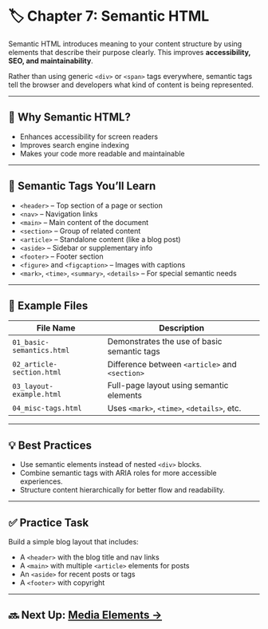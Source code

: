 # 🏷️ Chapter 7: Semantic HTML

Semantic HTML introduces meaning to your content structure by using elements that describe their purpose clearly. This improves **accessibility, SEO, and maintainability**.

Rather than using generic `<div>` or `<span>` tags everywhere, semantic tags tell the browser and developers what kind of content is being represented.

---

## 🧠 Why Semantic HTML?

- Enhances accessibility for screen readers
- Improves search engine indexing
- Makes your code more readable and maintainable

---

## 🧱 Semantic Tags You’ll Learn

- `<header>` – Top section of a page or section
- `<nav>` – Navigation links
- `<main>` – Main content of the document
- `<section>` – Group of related content
- `<article>` – Standalone content (like a blog post)
- `<aside>` – Sidebar or supplementary info
- `<footer>` – Footer section
- `<figure>` and `<figcaption>` – Images with captions
- `<mark>`, `<time>`, `<summary>`, `<details>` – For special semantic needs

---

## 📄 Example Files

| File Name                   | Description                                     |
|-----------------------------|-------------------------------------------------|
| `01_basic-semantics.html`   | Demonstrates the use of basic semantic tags     |
| `02_article-section.html`   | Difference between `<article>` and `<section>` |
| `03_layout-example.html`    | Full-page layout using semantic elements        |
| `04_misc-tags.html`         | Uses `<mark>`, `<time>`, `<details>`, etc.     |

---

## 💡 Best Practices

- Use semantic elements instead of nested `<div>` blocks.
- Combine semantic tags with ARIA roles for more accessible experiences.
- Structure content hierarchically for better flow and readability.

---

## ✅ Practice Task

Build a simple blog layout that includes:
- A `<header>` with the blog title and nav links
- A `<main>` with multiple `<article>` elements for posts
- An `<aside>` for recent posts or tags
- A `<footer>` with copyright

---

## 🔜 Next Up: [Media Elements →](../08_media-elements/README.md)
